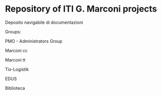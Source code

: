 # Repository of ITI G. Marconi projects


Deposito navigabile di documentazioni

Groups:

PMO - Administrators Group

Marconi cc

Marconi tt

Tix-Logistik

EDUS

Biblioteca

